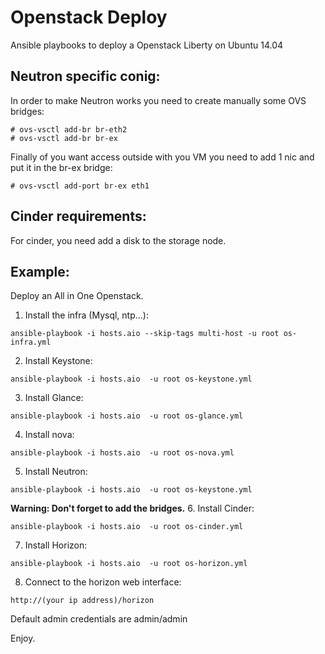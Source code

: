 # Openstack Deploy
Ansible playbooks to deploy a Openstack Liberty on Ubuntu 14.04

## Neutron specific conig:
In order to make Neutron works you need to create manually some OVS bridges:

```
# ovs-vsctl add-br br-eth2
# ovs-vsctl add-br br-ex
```

Finally of you want access outside with you VM you need to add 1 nic and put it in the br-ex bridge:
```
# ovs-vsctl add-port br-ex eth1
```
## Cinder requirements:
For cinder, you need add a disk to the storage node.

## Example:
Deploy an All in One Openstack.
1. Install the infra (Mysql, ntp...):
```
ansible-playbook -i hosts.aio --skip-tags multi-host -u root os-infra.yml
```
2. Install Keystone:
```
ansible-playbook -i hosts.aio  -u root os-keystone.yml
```
3. Install Glance:
```
ansible-playbook -i hosts.aio  -u root os-glance.yml
```
4. Install nova:
```
ansible-playbook -i hosts.aio  -u root os-nova.yml
```
5. Install Neutron:
```
ansible-playbook -i hosts.aio  -u root os-keystone.yml
```
**Warning: Don't forget to add the bridges.**
6. Install Cinder:
```
ansible-playbook -i hosts.aio  -u root os-cinder.yml
```
7. Install Horizon:
```
ansible-playbook -i hosts.aio  -u root os-horizon.yml
```
8. Connect to the horizon web interface:
```
http://(your ip address)/horizon
```
Default admin credentials are admin/admin

Enjoy.
